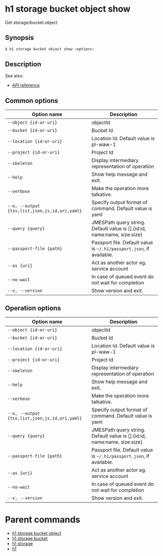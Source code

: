 
# h1 storage bucket object show

Get storage/bucket.object

## Synopsis

```bash
$ h1 storage bucket object show <options>
```

## Description

See also:

* [API reference](https://api.hyperone.com/v2/docs#operation/storage_project_bucket_object_get)

## Common options

| Option name                                        | Description                                                                 |
| -------------------------------------------------- | --------------------------------------------------------------------------- |
| ```--object {id-or-uri}```                         | objectId                                                                    |
| ```--bucket {id-or-uri}```                         | Bucket Id                                                                   |
| ```--location {id-or-uri}```                       | Location Id. Default value is pl-waw-1                                      |
| ```--project {id-or-uri}```                        | Project Id                                                                  |
| ```--skeleton```                                   | Display intermediary representation of operation                            |
| ```--help```                                       | Show help message and exit.                                                 |
| ```--verbose```                                    | Make the operation more talkative.                                          |
| ```--o, --output {tsv,list,json,js,id,uri,yaml}``` | Specify output format of command. Default value is yaml                     |
| ```--query {query}```                              | JMESPath query string. Default value is [].\{id:id, name:name, size:size\}  |
| ```--passport-file {path}```                       | Passport file. Default value is ```~/.h1/passport.json```, if available.    |
| ```--as {uri}```                                   | Act as another actor eg. service account                                    |
| ```--no-wait```                                    | In case of queued event do not wait for completion                          |
| ```--v, --version```                               | Show version and exit.                                                      |

## Operation options

| Option name                                        | Description                                                                 |
| -------------------------------------------------- | --------------------------------------------------------------------------- |
| ```--object {id-or-uri}```                         | objectId                                                                    |
| ```--bucket {id-or-uri}```                         | Bucket Id                                                                   |
| ```--location {id-or-uri}```                       | Location Id. Default value is pl-waw-1                                      |
| ```--project {id-or-uri}```                        | Project Id                                                                  |
| ```--skeleton```                                   | Display intermediary representation of operation                            |
| ```--help```                                       | Show help message and exit.                                                 |
| ```--verbose```                                    | Make the operation more talkative.                                          |
| ```--o, --output {tsv,list,json,js,id,uri,yaml}``` | Specify output format of command. Default value is yaml                     |
| ```--query {query}```                              | JMESPath query string. Default value is [].\{id:id, name:name, size:size\}  |
| ```--passport-file {path}```                       | Passport file. Default value is ```~/.h1/passport.json```, if available.    |
| ```--as {uri}```                                   | Act as another actor eg. service account                                    |
| ```--no-wait```                                    | In case of queued event do not wait for completion                          |
| ```--v, --version```                               | Show version and exit.                                                      |

# Parent commands

* [h1 storage bucket object](./../README.md)
* [h1 storage bucket](./../../README.md)
* [h1 storage](./../../../README.md)
* [h1](./../../../../README.md)
